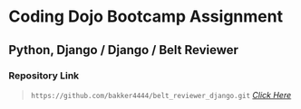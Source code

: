 # Coding Dojo Bootcamp Assignment
## Python, Django / Django / Belt Reviewer

### Repository Link

> ``` https://github.com/bakker4444/belt_reviewer_django.git ```
> _[Click Here](https://github.com/bakker4444/belt_reviewer_django.git)_
